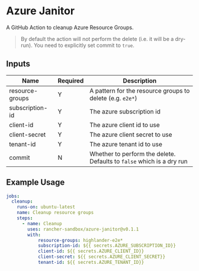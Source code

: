 # Azure Janitor

A GitHub Action to cleanup Azure Resource Groups.

> By default the action will not perform the delete (i.e. it will be a dry-run). You need to explicitly set commit to `true`.

## Inputs

| Name            | Required | Description                                                           |
| --------------- | -------- | --------------------------------------------------------------------- |
| resource-groups | Y        | A pattern for the resource groups to delete (e.g. `e2e*`)             |
| subscription-id | Y        | The azure subscription id                                             |
| client-id       | Y        | The azure client id to use                                            |
| client-secret   | Y        | The azure client secret to use                                        |
| tenant-id       | Y        | The azure tenant id to use                                            |
| commit          | N        | Whether to perform the delete. Defaults to `false` which is a dry run |

## Example Usage

```yaml
jobs:
  cleanup:
    runs-on: ubuntu-latest
    name: Cleanup resource groups
    steps:
      - name: Cleanup
        uses: rancher-sandbox/azure-janitor@v0.1.1
        with:
            resource-groups: highlander-e2e*
            subscription-id: ${{ secrets.AZURE_SUBSCRIPTION_ID}}
            client-id: ${{ secrets.AZURE_CLIENT_ID}}
            client-secret: ${{ secrets.AZURE_CLIENT_SECRET}}
            tenant-id: ${{ secrets.AZURE_TENANT_ID}}
```
